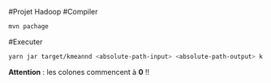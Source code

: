 #Projet Hadoop
#Compiler

```sh
mvn pachage
```

#Executer

```sh
yarn jar target/kmeannd <absolute-path-input> <absolute-path-output> k c1 c2 c3
```

**Attention** : les colones commencent à **0** !!